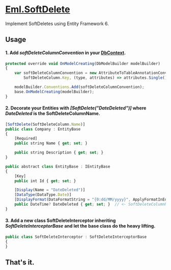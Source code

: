 # [Eml.SoftDelete](https://www.nuget.org/packages/Eml.SoftDelete/)
Implement SoftDeletes using Entity Framework 6.


## Usage
#### 1. Add *softDeleteColumnConvention* in your [DbContext](https://github.com/EddLonzanida/Eml.SoftDelete.Demo/blob/master/Eml.SoftDelete.Data/DefaultDb.cs).

```javascript
protected override void OnModelCreating(DbModelBuilder modelBuilder)
{
    var softDeleteColumnConvention = new AttributeToTableAnnotationConvention<SoftDeleteAttribute, string>(
        SoftDeleteColumn.Key, (type, attributes) => attributes.Single().SoftDeleteColumnName);

    modelBuilder.Conventions.Add(softDeleteColumnConvention);
    base.OnModelCreating(modelBuilder);
}
```

#### 2. Decorate your Entities with  *[SoftDelete(**"DateDeleted"**)]* where ***DateDeleted*** is the SoftDeleteColumnName.

```javascript
[SoftDelete(SoftDeleteColumn.Name)]
public class Company : EntityBase
{
    [Required]
    public string Name { get; set; }

    public string Description { get; set; }
}
```

```javascript
public abstract class EntityBase : IEntityBase
{
    [Key]
    public int Id { get; set; }

    [Display(Name = "DateDeleted")]
    [DataType(DataType.Date)]
    [DisplayFormat(DataFormatString = "{0:dd/MM/yyyy}", ApplyFormatInEditMode = true)]
    public DateTime? DateDeleted { get; set; }  // <- SoftDeleteColumnName
}
```

#### 3. Add a new class SoftDeleteInterceptor inheriting ***SoftDeleteInterceptorBase*** and let the base class do the heavy lifting.

```javascript
public class SoftDeleteInterceptor : SoftDeleteInterceptorBase
{
}
```


## That's it.
